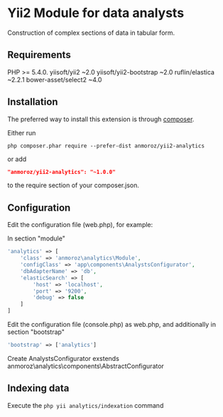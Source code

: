 Yii2 Module for data analysts
============================

Construction of complex sections of data in tabular form.

Requirements
------------

PHP >= 5.4.0.
yiisoft/yii2 ~2.0
yiisoft/yii2-bootstrap ~2.0
ruflin/elastica ~2.2.1
bower-asset/select2 ~4.0

Installation
------------

The preferred way to install this extension is through [composer](http://getcomposer.org/download/).

Either run

```
php composer.phar require --prefer-dist anmoroz/yii2-analytics
```

or add

```json
"anmoroz/yii2-analytics": "~1.0.0"
```

to the require section of your composer.json.

Configuration
-------------

Edit the configuration file (web.php), for example:

In section "module"
```php
'analytics' => [
    'class' => 'anmoroz\analytics\Module',
    'configClass' => 'app\components\AnalystsConfigurator',
    'dbAdapterName' => 'db',
    'elasticSearch' => [
        'host' => 'localhost',
        'port' => '9200',
        'debug' => false
    ]
]
```
Edit the configuration file (console.php) as web.php, and additionally in section "bootstrap"
```php
'bootstrap' => ['analytics']
```

Create AnalystsConfigurator exstends anmoroz\analytics\components\AbstractConfigurator

Indexing data
-------------

Execute the `php yii analytics/indexation` command